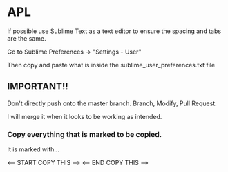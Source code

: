 # APL

If possible use Sublime Text as a text editor to ensure the spacing and tabs are the same.

Go to Sublime Preferences -> "Settings - User"

Then copy and paste what is inside the sublime_user_preferences.txt file


## IMPORTANT!!
Don't directly push onto the master branch.
Branch, Modify, Pull Request.

I will merge it when it looks to be working as intended.


### Copy everything that is marked to be copied.

It is marked with...

<-- START COPY THIS -->
<-- END COPY THIS -->
